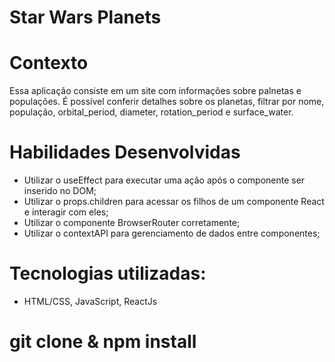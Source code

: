 # Star Wars Planets

# Contexto
Essa aplicação consiste em um site com informações sobre palnetas e populações. É possível conferir detalhes sobre os planetas, filtrar por nome, população, orbital_period, diameter, rotation_period e surface_water.

# Habilidades Desenvolvidas

- Utilizar o useEffect para executar uma ação após o componente ser inserido no DOM;
- Utilizar o props.children para acessar os filhos de um componente React e interagir com eles;
- Utilizar o componente BrowserRouter corretamente;
- Utilizar o contextAPI para gerenciamento de dados entre componentes;


# Tecnologias utilizadas:

- HTML/CSS, JavaScript, ReactJs


# git clone & npm install
